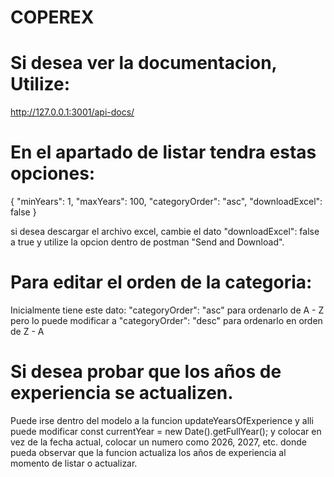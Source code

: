 # COPEREX

# Si desea ver la documentacion, Utilize:

http://127.0.0.1:3001/api-docs/

# En el apartado de listar tendra estas opciones:

{
  "minYears": 1,
  "maxYears": 100,
  "categoryOrder": "asc",
  "downloadExcel": false
}

si desea descargar el archivo excel, cambie el dato  "downloadExcel": false  a true y utilize la opcion dentro de postman "Send and Download".

# Para editar el orden de la categoria:
Inicialmente tiene este dato: "categoryOrder": "asc" para ordenarlo de A - Z
pero lo puede modificar a "categoryOrder": "desc" para ordenarlo en orden de Z - A

# Si desea probar que los años de experiencia se actualizen.
Puede irse dentro del modelo a la funcion updateYearsOfExperience y alli puede modificar const currentYear = new Date().getFullYear();
y colocar en vez de la fecha actual, colocar un numero como 2026, 2027, etc. donde pueda observar que la funcion actualiza los años de
experiencia al momento de listar o actualizar.
